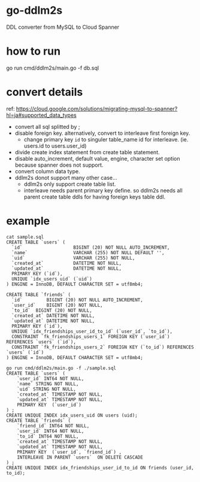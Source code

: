 # go-ddlm2s
DDL converter from MySQL to Cloud Spanner

# how to run
go run cmd/ddlm2s/main.go -f db.sql

# convert details

ref:
https://cloud.google.com/solutions/migrating-mysql-to-spanner?hl=ja#supported_data_types

- convert all sql splitted by ;
- disable foreign key. alternatively, convert to interleave first foreign key.
  - change primary key `id` to singuler table_name id for interleave. (ie. users.id to users.user_id)
- divide create index statement from create table statement.
- disable auto_increment, default value, engine, character set option because spanner does not support.
- convert column data type.
- ddlm2s donot support many other case...
  - ddlm2s only support create table list.
  - interleave needs parent primary key define. so ddlm2s needs all parent create table ddls for having foreign keys table ddl.

# example
```
cat sample.sql
CREATE TABLE `users` (
  `id`                   BIGINT (20) NOT NULL AUTO_INCREMENT,
  `name`                 VARCHAR (255) NOT NULL DEFAULT '',
  `uid`                  VARCHAR (255) NOT NULL,
  `created_at`           DATETIME NOT NULL,
  `updated_at`           DATETIME NOT NULL,
  PRIMARY KEY (`id`),
  UNIQUE `idx_users_uid` (`uid`)
) ENGINE = InnoDB, DEFAULT CHARACTER SET = utf8mb4;

CREATE TABLE `friends` (
  `id`         BIGINT (20) NOT NULL AUTO_INCREMENT,
  `user_id`    BIGINT (20) NOT NULL,
  `to_id`  BIGINT (20) NOT NULL,
  `created_at` DATETIME NOT NULL,
  `updated_at` DATETIME NOT NULL,
  PRIMARY KEY (`id`),
  UNIQUE `idx_friendships_user_id_to_id` (`user_id`, `to_id`),
  CONSTRAINT `fk_friendships_users_1` FOREIGN KEY (`user_id`)   REFERENCES `users` (`id`),
  CONSTRAINT `fk_friendships_users_2` FOREIGN KEY (`to_id`) REFERENCES `users` (`id`)
) ENGINE = InnoDB, DEFAULT CHARACTER SET = utf8mb4;
```
```
go run cmd/ddlm2s/main.go -f ./sample.sql
CREATE TABLE `users` (
	`user_id` INT64 NOT NULL,
	`name` STRING NOT NULL,
	`uid` STRING NOT NULL,
	`created_at` TIMESTAMP NOT NULL,
	`updated_at` TIMESTAMP NOT NULL,
	PRIMARY KEY  (`user_id`)
) ;
CREATE UNIQUE INDEX idx_users_uid ON users (uid);
CREATE TABLE `friends` (
	`friend_id` INT64 NOT NULL,
	`user_id` INT64 NOT NULL,
	`to_id` INT64 NOT NULL,
	`created_at` TIMESTAMP NOT NULL,
	`updated_at` TIMESTAMP NOT NULL,
	PRIMARY KEY  (`user_id`, `friend_id`) ,
	INTERLEAVE IN PARENT `users`  ON DELETE CASCADE
) ;
CREATE UNIQUE INDEX idx_friendships_user_id_to_id ON friends (user_id, to_id);
```


